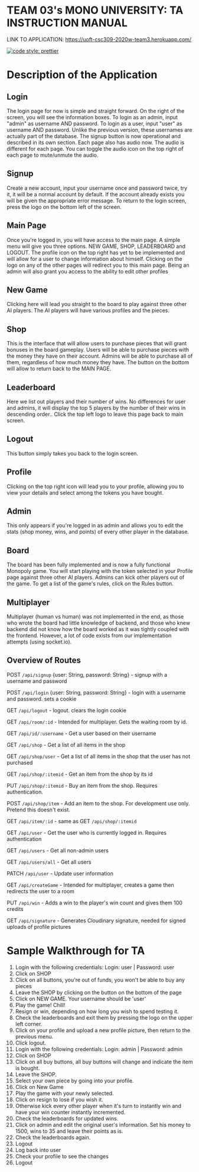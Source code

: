 # TEAM 03's MONO UNIVERSITY: TA INSTRUCTION MANUAL

LINK TO APPLICATION: https://uoft-csc309-2020w-team3.herokuapp.com/

[![code style: prettier](https://img.shields.io/badge/code_style-prettier-ff69b4.svg?style=flat-square)](https://github.com/prettier/prettier)

# Description of the Application

## Login

The login page for now is simple and straight forward.
On the right of the screen, you will see the information boxes.
To login as an admin, input "admin" as username AND password.
To login as a user, input "user" as username AND password.
Unlike the previous version, these usernames are actually part of the database.
The signup button is now operational and described in its own section. Each page also has audio now. The audio is different for each page. You can toggle the audio icon on the top right of each page to mute/unmute the audio.

## Signup

Create a new account, input your username once and password twice, try it, it will be a normal
account by default. If the account already exists you will be given the appropriate error message.
To return to the login screen, press the logo on the bottom left of the screen.

## Main Page

Once you're logged in, you will have access to the main page. A simple menu will give you
three options. NEW GAME, SHOP, LEADERBOARD and LOGOUT. The profile icon on the top right
has yet to be implemented and will allow for a user to change information about himself.
Clicking on the logo on any of the other pages will redirect you to this main page.
Being an admin will also grant you access to the ability to edit other profiles

## New Game

Clicking here will lead you straight to the board to play against three other AI players.
The AI players will have various profiles and the pieces.

## Shop

This is the interface that will allow users to purchase pieces that will grant bonuses in the board gameplay.
Users will be able to purchase pieces with the money they have on their account.
Admins will be able to purchase all of them, regardless of how much money they have.
The button on the bottom will allow to return back to the MAIN PAGE.

## Leaderboard

Here we list out players and their number of wins.
No differences for user and admins, it will display the top 5 players by the number of their wins in descending order..
Click the top left logo to leave this page back to main screen.

## Logout

This button simply takes you back to the login screen.

## Profile

Clicking on the top right icon will lead you to your profile, allowing you to view your details and select among the tokens you have bought.

## Admin

This only appears if you're logged in as admin and allows you to edit the stats (shop money, wins, and points) of every other player in the database.

## Board

The board has been fully implemented and is now a fully functional Monopoly game. You will start playing with the token selected in your Profile page against three other AI players. Admins can kick other players out of the game. To get a list of the game's rules, click on the Rules button.

## Multiplayer

Multiplayer (human vs human) was not implemented in the end, as those who wrote the board had little knowledge of backend,
and those who knew backend did not know how the board worked as it was tightly coupled with the frontend.
However, a lot of code exists from our implementation attempts (using socket.io).

## Overview of Routes

POST `/api/signup` {user: String, password: String} - signup with a username and password

POST `/api/login` {user: String, password: String} - login with a username and password. sets a cookie

GET `/api/logout` - logout. clears the login cookie

GET `/api/room/:id` - Intended for multiplayer. Gets the waiting room by id.

GET `/api/id/:username` - Get a user based on their username

GET `/api/shop` - Get a list of all items in the shop

GET `/api/shop/user` - Get a list of all items in the shop that the user has not purchased

GET `/api/shop/:itemid` - Get an item from the shop by its id

PUT `/api/shop/:itemid` - Buy an item from the shop. Requires authentication.

POST `/api/shop/item` - Add an item to the shop. For development use only. Pretend this doesn't exist.

GET `/api/item/:id` - same as GET `/api/shop/:itemid`

GET `/api/user` - Get the user who is currently logged in. Requires authentication

GET `/api/users` - Get all non-admin users

GET `/api/users/all` - Get all users

PATCH `/api/user` - Update user information

GET `/api/createGame` - Intended for multiplayer, creates a game then redirects the user to a room

PUT `/api/win` - Adds a win to the player's win count and gives them 100 credits

GET `/api/signature` - Generates Cloudinary signature, needed for signed uploads of profile pictures

# Sample Walkthrough for TA

1. Login with the following credentials: Login: user | Password: user
2. Click on SHOP
3. Click on all buttons, you're out of funds, you won't be able to buy any pieces
4. Leave the SHOP by clicking on the button on the bottom of the page
5. Click on NEW GAME. Your username should be 'user'
6. Play the game! Chill!
7. Resign or win, depending on how long you wish to spend testing it.
8. Check the leaderboards and exit them by pressing the logo on the upper left corner.
9. Click on your profile and upload a new profile picture, then return to the previous menu.
10. Click logout.
11. Login with the following credentials: Login: admin | Password: admin
12. Click on SHOP
13. Click on all buy buttons, all buy buttons will change and indicate the item is bought.
14. Leave the SHOP.
15. Select your own piece by going into your profile.
16. Click on New Game
17. Play the game with your newly selected.
18. Click on resign to lose if you wish it.
19. Otherwise kick every other player when it's turn to instantly win and have your win counter instantly incremented.
20. Check the leaderboards for updated wins.
21. Click on admin and edit the original user's information. Set his money to 1500, wins to 35 and leave their points as is.
22. Check the leaderboards again.
23. Logout
24. Log back into user
25. Check your profile to see the changes
26. Logout
